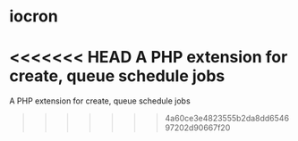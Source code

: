 # iocron
<<<<<<< HEAD
A PHP extension for create, queue schedule jobs
=======
A PHP extension for create, queue schedule jobs
>>>>>>> 4a60ce3e4823555b2da8dd654697202d90667f20
